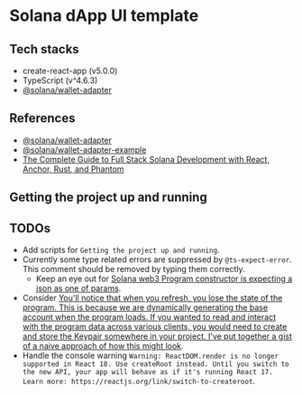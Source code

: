 # Solana dApp UI template

## Tech stacks
- create-react-app (v5.0.0)
- TypeScript (v^4.6.3)
- [@solana/wallet-adapter](https://github.com/solana-labs/wallet-adapter)

## References
- [@solana/wallet-adapter](https://github.com/solana-labs/wallet-adapter)
- [@solana/wallet-adapter-example](https://github.com/solana-labs/wallet-adapter/tree/master/packages/starter/example)
- [The Complete Guide to Full Stack Solana Development with React, Anchor, Rust, and Phantom](https://dev.to/edge-and-node/the-complete-guide-to-full-stack-solana-development-with-react-anchor-rust-and-phantom-3291)

## Getting the project up and running

## TODOs
- Add scripts for `Getting the project up and running`.
- Currently some type related errors are suppressed by `@ts-expect-error`. This comment should be removed by typing them correctly.
  * Keep an eye out for [Solana web3 Program constructor is expecting a json as one of params](https://stackoverflow.com/questions/70655700/solana-web3-program-constructor-is-expecting-a-json-as-one-of-params).
- Consider [You'll notice that when you refresh, you lose the state of the program. This is because we are dynamically generating the base account when the program loads. If you wanted to read and interact with the program data across various clients, you would need to create and store the Keypair somewhere in your project. I've put together a gist of a naive approach of how this might look](https://gist.github.com/dabit3/7cbd18b8bc4b495c4831f8674902eb42).
- Handle the console warning `Warning: ReactDOM.render is no longer supported in React 18. Use createRoot instead. Until you switch to the new API, your app will behave as if it's running React 17. Learn more: https://reactjs.org/link/switch-to-createroot`.